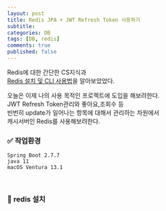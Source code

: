 ```yaml
---
layout: post
title: Redis JPA + JWT Refresh Token 사용하기
subtitle: 
categories: DB
tags: [DB, redis]
comments: true
published: false
---
```


Redis에 대한 간단한 CS지식과   
[Redis 설치 및 CLI 사용법]을 알아보았었다.   

오늘은 이제 나의 사용 목적인 프로젝트에 도입을 해보려한다.   
JWT Refresh Token관리와 좋아요,조회수 등   
빈번히 update가 일어나는 항목에 대해서 관리하는 차원에서   
캐시서버인 Redis를 사용해보려한다.   


### ✅ 작업환경

```text
Spring Boot 2.7.7
java 11 
macOS Ventura 13.1
```


<br/>

### 📌 redis 설치

[Redis 설치 및 CLI 사용법]: https://mycatlikeschuru.github.io/db/2023/01/08/db-redissetting.html
